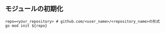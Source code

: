 ## モジュールの初期化
```
repo=<your_repository> # github.com/<user_name>/<repository_name>の形式
go mod init ${repo}
```
